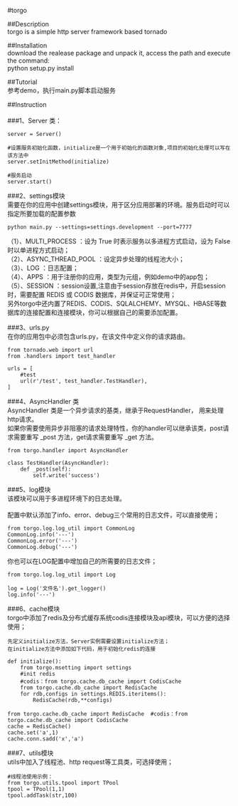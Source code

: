 #torgo

##Description</br>
torgo is a simple http server framework based tornado

##Installation</br>
download the realease package and unpack it, access the path and execute the command:</br>
python setup.py install

##Tutorial</br>
参考demo，执行main.py脚本启动服务
 
##Instruction</br>    
###1、Server 类：</br>

    server = Server()
    
    #设置服务初始化函数，initialize是一个用于初始化的函数对象,项目的初始化处理可以写在该方法中
    server.setInitMethod(initialize) 
    
    #服务启动
    server.start()   

###2、settings模块</br>
需要在你的应用中创建settings模块，用于区分应用部署的环境。服务启动时可以指定所要加载的配置参数</br>

	python main.py --settings=settings.development --port=7777
	
（1）、MULTI_PROCESS	 ：设为 True 时表示服务以多进程方式启动，设为 False 时以单进程方式启动；</br>
（2）、ASYNC_THREAD_POOL ：设定异步处理的线程池大小；</br>
（3）、LOG ：日志配置；</br>
（4）、APPS ：用于注册你的应用，类型为元组，例如demo中的app包；</br>
（5）、SESSION ：session设置,注意由于session存放在redis中，开启session时，需要配置 REDIS 或 CODIS 数据库，并保证可正常使用；</br>
 另外torgo中还内置了REDIS、CODIS、SQLALCHEMY、MYSQL、HBASE等数据库的连接配置和连接模块，你可以根据自己的需要添加配置。

###3、urls.py</br>
在你的应用包中必须包含urls.py，在该文件中定义你的请求路由。</br>

	from tornado.web import url
	from .handlers import test_handler
	
	urls = [
	    #test    
	    url(r'/test', test_handler.TestHandler),
	]

###4、AsyncHandler 类</br>
AsyncHandler 类是一个异步请求的基类，继承于RequestHandler， 用来处理http请求。</br>
如果你需要使用异步非阻塞的请求处理特性，你的handler可以继承该类，post请求需要重写 _post 方法，get请求需要重写 _get 方法。</br>

	from torgo.handler import AsyncHandler
	
	class TestHandler(AsyncHandler):  
	    def _post(self):
	    	self.write('success')
	    	
###5、log模块</br>
该模块可以用于多进程环境下的日志处理。</br>	    	
配置中默认添加了info、error、debug三个常用的日志文件，可以直接使用；</br>

	from torgo.log.log_util import CommonLog
	CommonLog.info('---')
	CommonLog.error('---')
	CommonLog.debug('---')
	
你也可以在LOG配置中增加自己的所需要的日志文件；</br>

	from torgo.log.log_util import Log
	
    log = Log('文件名').get_logger()
    log.info('---')	

###6、cache模块</br>
torgo中添加了redis及分布式缓存系统codis连接模块及api模块，可以方便的选择使用；</br>

	先定义initialize方法，Server实例需要设置initialize方法；
	在initialize方法中添加如下代码，用于初始化redis的连接
	
	def initialize():
		from torgo.msetting import settings
	    #init redis
	    #codis：from torgo.cache.db_cache import CodisCache 
	    from torgo.cache.db_cache import RedisCache
	    for rdb,configs in settings.REDIS.iteritems():
	        RedisCache(rdb,**configs)   
	        
	from torgo.cache.db_cache import RedisCache  #codis：from torgo.cache.db_cache import CodisCache   
	cache = RedisCache()
	cache.set('a',1) 
	cache.conn.sadd('x','a')

###7、utils模块</br>
utils中加入了线程池、http request等工具类，可选择使用；</br>	

    #线程池使用示例：
	from torgo.utils.tpool import TPool 
    tpool = TPool(1,1)  
    tpool.addTask(str,100)
   


